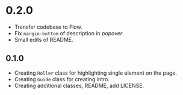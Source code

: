 # 0.2.0

- Transfer codebase to Flow.
- Fix `margin-bottom` of description in *popover*.
- Small edits of README.

## 0.1.0

- Creating `Roller` class for highlighting single element on the page.
- Creating `Guide` class for creating intro.
- Creating additional classes, README, add LICENSE.
